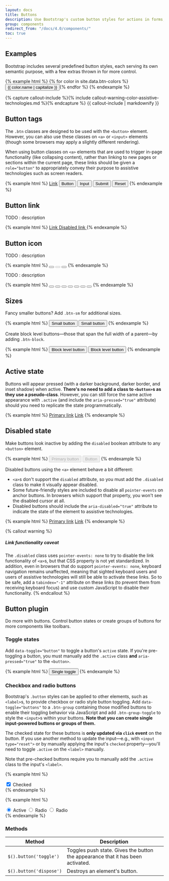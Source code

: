 ```yaml
---
layout: docs
title: Buttons
description: Use Bootstrap's custom button styles for actions in forms, dialogs, and more with support for multiple sizes, states, and more.
group: components
redirect_from: "/docs/4.0/components/"
toc: true
---
```


## Examples

Bootstrap includes several predefined button styles, each serving its own semantic purpose, with a few extras thrown in for more control.

{% example html %}
{% for color in site.data.btn-colors %}
<button type="button" class="btn btn-{{ color.name }}">{{ color.name | capitalize }}</button>{% endfor %}
{% endexample %}

{% capture callout-include %}{% include callout-warning-color-assistive-technologies.md %}{% endcapture %}
{{ callout-include | markdownify }}

## Button tags

The `.btn` classes are designed to be used with the `<button>` element. However, you can also use these classes on `<a>` or `<input>` elements (though some browsers may apply a slightly different rendering).

When using button classes on `<a>` elements that are used to trigger in-page functionality (like collapsing content), rather than linking to new pages or sections within the current page, these links should be given a `role="button"` to appropriately convey their purpose to assistive technologies such as screen readers.

{% example html %}
<a class="btn btn-primary" href="#" role="button">Link</a>
<button class="btn btn-primary" type="submit">Button</button>
<input class="btn btn-primary" type="button" value="Input">
<input class="btn btn-primary" type="submit" value="Submit">
<input class="btn btn-primary" type="reset" value="Reset">
{% endexample %}

## Button link

TODO : description

{% example html %}
<a href="#" class="btn btn-link"><span>Link</span> <i class="icons-share btn-icon-right"></i></a>
<a href="#" class="btn btn-link disabled"><span>Disabled link</span> <i class="icons-share btn-icon-right"></i></a>
{% endexample %}

## Button icon

TODO : description

{% example html %}
<button type="button" class="btn btn-only-icon btn-primary"><i class="icons-search"></i></button>
<button type="button" class="btn btn-only-icon btn-white" disabled><i class="icons-search"></i></button>
<button type="button" class="btn btn-only-icon btn-white"><i class="icons-search"></i></button>
{% endexample %}

TODO : description

{% example html %}
<button type="button" class="btn-rounded btn-rounded-white box-shadow"><i class="icons-arrow icon-flip-horizontal"></i></button>
<button type="button" class="btn-rounded btn-rounded-white box-shadow"><i class="icons-arrow"></i></button>
<button type="button" class="btn-rounded btn-rounded-primary"><i class="icons-share"></i></button>
<button type="button" class="btn-rounded btn-rounded-facebook"><i class="icons-twitter"></i></button>
<button type="button" class="btn-rounded btn-rounded-twitter"><i class="icons-twitter"></i></button>
<button type="button" class="btn-rounded btn-rounded-linkedin"><i class="icons-twitter"></i></button>
<button type="button" class="btn-rounded btn-rounded-youtube"><i class="icons-twitter"></i></button>
{% endexample %}

## Sizes

Fancy smaller buttons? Add `.btn-sm` for additional sizes.

{% example html %}
<button type="button" class="btn btn-primary btn-sm">Small button</button>
<button type="button" class="btn btn-secondary btn-sm">Small button</button>
{% endexample %}

Create block level buttons—those that span the full width of a parent—by adding `.btn-block`.

{% example html %}
<button type="button" class="btn btn-primary btn-block">Block level button</button>
<button type="button" class="btn btn-secondary btn-block">Block level button</button>
{% endexample %}

## Active state

Buttons will appear pressed (with a darker background, darker border, and inset shadow) when active. **There's no need to add a class to `<button>`s as they use a pseudo-class**. However, you can still force the same active appearance with `.active` (and include the <code>aria-pressed="true"</code> attribute) should you need to replicate the state programmatically.

{% example html %}
<a href="#" class="btn btn-primary active" role="button" aria-pressed="true">Primary link</a>
<a href="#" class="btn btn-secondary active" role="button" aria-pressed="true">Link</a>
{% endexample %}

## Disabled state

Make buttons look inactive by adding the `disabled` boolean attribute to any `<button>` element.

{% example html %}
<button type="button" class="btn btn-primary" disabled>Primary button</button>
<button type="button" class="btn btn-secondary" disabled>Button</button>
{% endexample %}

Disabled buttons using the `<a>` element behave a bit different:

- `<a>`s don't support the `disabled` attribute, so you must add the `.disabled` class to make it visually appear disabled.
- Some future-friendly styles are included to disable all `pointer-events` on anchor buttons. In browsers which support that property, you won't see the disabled cursor at all.
- Disabled buttons should include the `aria-disabled="true"` attribute to indicate the state of the element to assistive technologies.

{% example html %}
<a href="#" class="btn btn-primary disabled" role="button" aria-disabled="true">Primary link</a>
<a href="#" class="btn btn-secondary disabled" role="button" aria-disabled="true">Link</a>
{% endexample %}

{% callout warning %}
##### Link functionality caveat

The `.disabled` class uses `pointer-events: none` to try to disable the link functionality of `<a>`s, but that CSS property is not yet standardized. In addition, even in browsers that do support `pointer-events: none`, keyboard navigation remains unaffected, meaning that sighted keyboard users and users of assistive technologies will still be able to activate these links. So to be safe, add a `tabindex="-1"` attribute on these links (to prevent them from receiving keyboard focus) and use custom JavaScript to disable their functionality.
{% endcallout %}

## Button plugin

Do more with buttons. Control button states or create groups of buttons for more components like toolbars.

### Toggle states

Add `data-toggle="button"` to toggle a button's `active` state. If you're pre-toggling a button, you must manually add the `.active` class **and** `aria-pressed="true"` to the `<button>`.

{% example html %}
<button type="button" class="btn btn-primary" data-toggle="button" aria-pressed="false" autocomplete="off">
  Single toggle
</button>
{% endexample %}

### Checkbox and radio buttons

Bootstrap's `.button` styles can be applied to other elements, such as `<label>`s, to provide checkbox or radio style button toggling. Add `data-toggle="buttons"` to a `.btn-group` containing those modified buttons to enable their toggling behavior via JavaScript and add `.btn-group-toggle` to style the `<input>`s within your buttons. **Note that you can create single input-powered buttons or groups of them.**

The checked state for these buttons is **only updated via `click` event** on the button. If you use another method to update the input—e.g., with `<input type="reset">` or by manually applying the input's `checked` property—you'll need to toggle `.active` on the `<label>` manually.

Note that pre-checked buttons require you to manually add the `.active` class to the input's `<label>`.

{% example html %}
<div class="btn-group-toggle" data-toggle="buttons">
  <label class="btn btn-secondary active">
    <input type="checkbox" checked autocomplete="off"> Checked
  </label>
</div>
{% endexample %}

{% example html %}
<div class="btn-group btn-group-toggle" data-toggle="buttons">
  <label class="btn btn-secondary active">
    <input type="radio" name="options" id="option1" autocomplete="off" checked> Active
  </label>
  <label class="btn btn-secondary">
    <input type="radio" name="options" id="option2" autocomplete="off"> Radio
  </label>
  <label class="btn btn-secondary">
    <input type="radio" name="options" id="option3" autocomplete="off"> Radio
  </label>
</div>
{% endexample %}

### Methods

| Method | Description |
| --- | --- |
| `$().button('toggle')` | Toggles push state. Gives the button the appearance that it has been activated. |
| `$().button('dispose')` | Destroys an element's button. |
